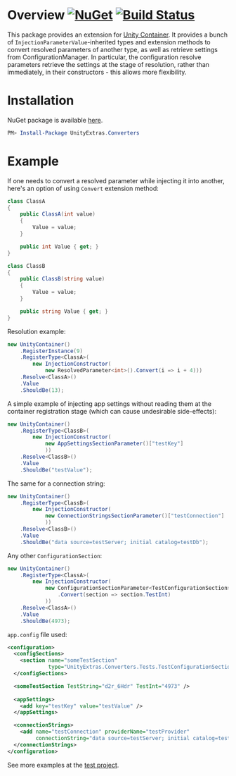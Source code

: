 # Overview [![NuGet](https://img.shields.io/nuget/v/UnityExtras.Converters.svg)](https://www.nuget.org/packages/UnityExtras.Converters) [![Build Status](https://travis-ci.com/stop-cran/UnityExtras.Converters.svg?branch=master)](https://travis-ci.com/stop-cran/UnityExtras.Converters)

This package provides an extension for [Unity Container](https://github.com/unitycontainer/unity).
It provides a bunch of `InjectionParameterValue`-inherited types and extension methods to convert resolved parameters of another type, as well as retrieve settings from ConfigurationManager.
In particular, the configuration resolve parameters retrieve the settings at the stage of resolution, rather than immediately, in their constructors - this allows more flexibility.

# Installation

NuGet package is available [here](https://www.nuget.org/packages/UnityExtras.Converters/).

```PowerShell
PM> Install-Package UnityExtras.Converters
```

# Example

If one needs to convert a resolved parameter while injecting it into another, here's an option of using `Convert` extension method:

```C#
class ClassA
{
    public ClassA(int value)
    {
        Value = value;
    }

    public int Value { get; }
}

class ClassB
{
    public ClassB(string value)
    {
        Value = value;
    }

    public string Value { get; }
}

```

Resolution example:

```C#
new UnityContainer()
    .RegisterInstance(9)
    .RegisterType<ClassA>(
        new InjectionConstructor(
            new ResolvedParameter<int>().Convert(i => i + 4)))
    .Resolve<ClassA>()
    .Value
    .ShouldBe(13);
```

A simple example of injecting app settings without reading them at the container registration stage (which can cause undesirable side-effects):

```C#
new UnityContainer()
    .RegisterType<ClassB>(
        new InjectionConstructor(
            new AppSettingsSectionParameter()["testKey"]
            ))
    .Resolve<ClassB>()
    .Value
    .ShouldBe("testValue");
```

The same for a connection string:

```C#
new UnityContainer()
    .RegisterType<ClassB>(
        new InjectionConstructor(
            new ConnectionStringsSectionParameter()["testConnection"]
            ))
    .Resolve<ClassB>()
    .Value
    .ShouldBe("data source=testServer; initial catalog=testDb");
```

Any other `ConfigurationSection`:

```C#
new UnityContainer()
    .RegisterType<ClassA>(
        new InjectionConstructor(
            new ConfigurationSectionParameter<TestConfigurationSection>("someTestSection")
                .Convert(section => section.TestInt)
            ))
    .Resolve<ClassA>()
    .Value
    .ShouldBe(4973);
```

`app.config` file used:

```XML
<configuration>
  <configSections>
    <section name="someTestSection"
             type="UnityExtras.Converters.Tests.TestConfigurationSection, UnityExtras.Converters.Tests" />
  </configSections>

  <someTestSection TestString="d2r_6Hdr" TestInt="4973" />
  
  <appSettings>
    <add key="testKey" value="testValue" />
  </appSettings>

  <connectionStrings>
    <add name="testConnection" providerName="testProvider"
         connectionString="data source=testServer; initial catalog=testDb" />
  </connectionStrings>
</configuration>
```

See more examples at the [test project](https://github.com/stop-cran/UnityExtras.Converters/blob/master/UnityExtras.Converters.Tests/ConfigurationTests.cs).
